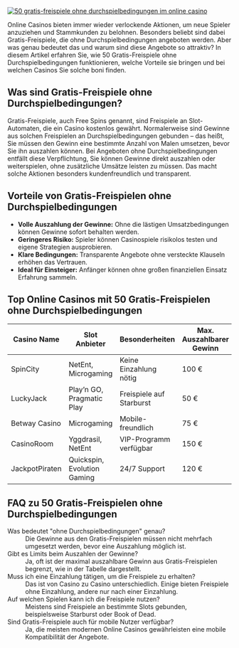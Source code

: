 [![50 gratis-freispiele ohne durchspielbedingungen im online casino](https://123-caf.pages.dev/gitsignup.png)](https://vrmoo.ru/Bt82HjjY)

<p>Online Casinos bieten immer wieder verlockende Aktionen, um neue Spieler anzuziehen und Stammkunden zu belohnen. Besonders beliebt sind dabei Gratis-Freispiele, die ohne Durchspielbedingungen angeboten werden. Aber was genau bedeutet das und warum sind diese Angebote so attraktiv? In diesem Artikel erfahren Sie, wie 50 Gratis-Freispiele ohne Durchspielbedingungen funktionieren, welche Vorteile sie bringen und bei welchen Casinos Sie solche boni finden.</p>  <h2>Was sind Gratis-Freispiele ohne Durchspielbedingungen?</h2> <p>Gratis-Freispiele, auch Free Spins genannt, sind Freispiele an Slot-Automaten, die ein Casino kostenlos gewährt. Normalerweise sind Gewinne aus solchen Freispielen an Durchspielbedingungen gebunden – das heißt, Sie müssen den Gewinn eine bestimmte Anzahl von Malen umsetzen, bevor Sie ihn auszahlen können. Bei Angeboten ohne Durchspielbedingungen entfällt diese Verpflichtung, Sie können Gewinne direkt auszahlen oder weiterspielen, ohne zusätzliche Umsätze leisten zu müssen. Das macht solche Aktionen besonders kundenfreundlich und transparent.</p>  <h2>Vorteile von Gratis-Freispielen ohne Durchspielbedingungen</h2> <ul> <li><strong>Volle Auszahlung der Gewinne:</strong> Ohne die lästigen Umsatzbedingungen können Gewinne sofort behalten werden.</li> <li><strong>Geringeres Risiko:</strong> Spieler können Casinospiele risikolos testen und eigene Strategien ausprobieren.</li> <li><strong>Klare Bedingungen:</strong> Transparente Angebote ohne versteckte Klauseln erhöhen das Vertrauen.</li> <li><strong>Ideal für Einsteiger:</strong> Anfänger können ohne großen finanziellen Einsatz Erfahrung sammeln.</li> </ul>  <h2>Top Online Casinos mit 50 Gratis-Freispielen ohne Durchspielbedingungen</h2> <table> <thead> <tr> <th>Casino Name</th> <th>Slot Anbieter</th> <th>Besonderheiten</th> <th>Max. Auszahlbarer Gewinn</th> </tr> </thead> <tbody> <tr> <td>SpinCity</td> <td>NetEnt, Microgaming</td> <td>Keine Einzahlung nötig</td> <td>100 €</td> </tr> <tr> <td>LuckyJack</td> <td>Play’n GO, Pragmatic Play</td> <td>Freispiele auf Starburst</td> <td>50 €</td> </tr> <tr> <td>Betway Casino</td> <td>Microgaming</td> <td>Mobile-freundlich</td> <td>75 €</td> </tr> <tr> <td>CasinoRoom</td> <td>Yggdrasil, NetEnt</td> <td>VIP-Programm verfügbar</td> <td>150 €</td> </tr> <tr> <td>JackpotPiraten</td> <td>Quickspin, Evolution Gaming</td> <td>24/7 Support</td> <td>120 €</td> </tr> </tbody> </table>  <h2>FAQ zu 50 Gratis-Freispielen ohne Durchspielbedingungen</h2> <dl> <dt>Was bedeutet "ohne Durchspielbedingungen" genau?</dt> <dd>Die Gewinne aus den Gratis-Freispielen müssen nicht mehrfach umgesetzt werden, bevor eine Auszahlung möglich ist.</dd> <dt>Gibt es Limits beim Auszahlen der Gewinne?</dt> <dd>Ja, oft ist der maximal auszahlbare Gewinn aus Gratis-Freispielen begrenzt, wie in der Tabelle dargestellt.</dd> <dt>Muss ich eine Einzahlung tätigen, um die Freispiele zu erhalten?</dt> <dd>Das ist von Casino zu Casino unterschiedlich. Einige bieten Freispiele ohne Einzahlung, andere nur nach einer Einzahlung.</dd> <dt>Auf welchen Spielen kann ich die Freispiele nutzen?</dt> <dd>Meistens sind Freispiele an bestimmte Slots gebunden, beispielsweise Starburst oder Book of Dead.</dd> <dt>Sind Gratis-Freispiele auch für mobile Nutzer verfügbar?</dt> <dd>Ja, die meisten modernen Online Casinos gewährleisten eine mobile Kompatibilität der Angebote.</dd> </dl>